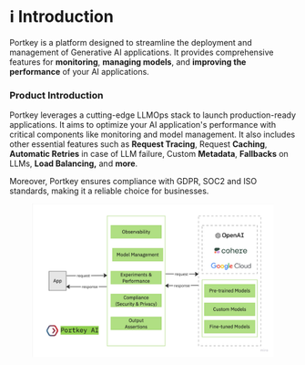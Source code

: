 # ℹ Introduction

Portkey is a platform designed to streamline the deployment and management of Generative AI applications. It provides comprehensive features for **monitoring**, **managing models**, and **improving the performance** of your AI applications.

### Product Introduction

Portkey leverages a cutting-edge LLMOps stack to launch production-ready applications. It aims to optimize your AI application's performance with critical components like monitoring and model management. It also includes other essential features such as **Request Tracing**, Request **Caching**, **Automatic Retries** in case of LLM failure, Custom **Metadata**, **Fallbacks** on LLMs, **Load Balancing,** and **more**.

Moreover, Portkey ensures compliance with GDPR, SOC2 and ISO standards, making it a reliable choice for businesses.

<figure><img src="../.gitbook/assets/portkey-middleware-v2.jpeg" alt=""><figcaption></figcaption></figure>

